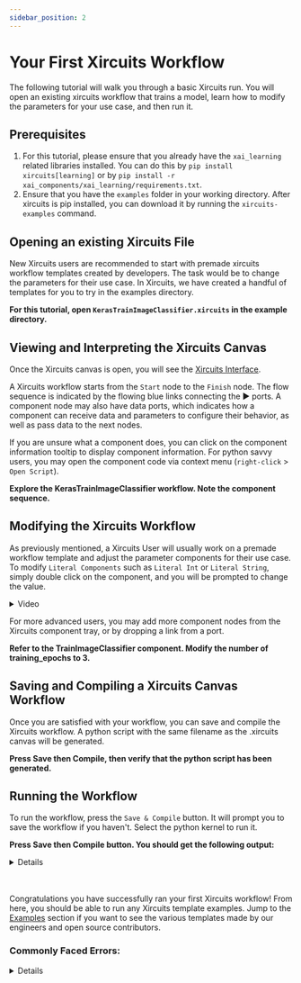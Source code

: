 ```yaml
---
sidebar_position: 2
---
```


# Your First Xircuits Workflow

The following tutorial will walk you through a basic Xircuits run. You will open an existing xircuits workflow that trains a model, learn how to modify the parameters for your use case, and then run it.

## Prerequisites
1. For this tutorial, please ensure that you already have the `xai_learning` related libraries installed. You can do this by `pip install xircuits[learning]` or by `pip install -r xai_components/xai_learning/requirements.txt`.
2. Ensure that you have the `examples` folder in your working directory. After xircuits is pip installed, you can download it by running the `xircuits-examples` command.

## Opening an existing Xircuits File
New Xircuits users are recommended to start with premade xircuits workflow templates created by developers. The task would be to change the parameters for their use case. In Xircuits, we have created a handful of templates for you to try in the examples directory. 

**For this tutorial, open `KerasTrainImageClassifier.xircuits` in the example directory.**

## Viewing and Interpreting the Xircuits Canvas

Once the Xircuits canvas is open, you will see the [Xircuits Interface](../getting-started/xircuits-interface.md). 

A Xircuits workflow starts from the `Start` node to the `Finish` node. The flow sequence is indicated by the flowing blue links connecting the ▶ ports. A component node may also have data ports, which indicates how a component can receive data and parameters to configure their behavior, as well as pass data to the next nodes.

If you are unsure what a component does, you can click on the component information tooltip to display component information. For python savvy users, you may open the component code via context menu (`right-click` > `Open Script`).

**Explore the KerasTrainImageClassifier workflow. Note the component sequence.**

## Modifying the Xircuits Workflow

As previously mentioned, a Xircuits User will usually work on a premade workflow template and adjust the parameter components for their use case. To modify `Literal Components` such as `Literal Int` or `Literal String`, simply double click on the component, and you will be prompted to change the value.

<details>
  <summary>Video</summary>
  <p align="center">
  <img src="/img/docs/getting-started/edit-literal.gif"></img></p>
</details>

For more advanced users, you may add more component nodes from the Xircuits component tray, or by dropping a link from a port.

**Refer to the TrainImageClassifier component. Modify the number of training_epochs to 3.**

## Saving and Compiling a Xircuits Canvas Workflow

Once you are satisfied with your workflow, you can save and compile the Xircuits workflow. A python script with the same filename as the .xircuits canvas will be generated.

**Press Save then Compile, then verify that the python script has been generated.**

## Running the Workflow

To run the workflow, press the `Save & Compile` button. It will prompt you to save the workflow if you haven't. Select the python kernel to run it. 

**Press Save then Compile button. You should get the following output:**

<details>

    ======================================
    __   __  ___                _ _
    \ \  \ \/ (_)_ __ ___ _   _(_) |_ ___
     \ \  \  /| | '__/ __| | | | | __/ __|
     / /  /  \| | | | (__| |_| | | |_\__ \
    /_/  /_/\_\_|_|  \___|\__,_|_|\__|___/

    ======================================

    Xircuits is running...


    Executing: ReadDataSet

    Executing: TrainTestSplit
    Split Parameters:
    Train Split 0.8 
    Shuffle: True 
    Random State: None

    Executing: Create2DInputModel
    x_shape=(28, 28, 1)
    y_shape=10

    Executing: TrainImageClassifier
    Epoch 1/3
    438/438 [==============================] - 17s 14ms/step - loss: 0.4883 - accuracy: 0.8467
    Epoch 2/3
    438/438 [==============================] - 5s 11ms/step - loss: 0.1591 - accuracy: 0.9521
    Epoch 3/3
    438/438 [==============================] - 4s 10ms/step - loss: 0.1144 - accuracy: 0.9651

    Executing: EvaluateAccuracy
    {'loss': '0.07967730611562729', 'accuracy': '0.975803554058075'}

    Finish Executing
    
</details><br></br>


Congratulations you have successfully ran your first Xircuits workflow! From here, you should be able to run any Xircuits template examples. Jump to the [Examples](../category/examples/) section if you want to see the various templates made by our engineers and open source contributors.



### Commonly Faced Errors:
<details>
  <b>ModuleNotFoundError</b>

  You have not installed the needed libraries for that specific component library! For this tutorial, ensure that you have run the prerequisites.

  <b>Please connect all the nodes before running.</b>

  The Xircuits workflow is not complete! Please ensure the blue links from the `Start` node to the `Finish` node is completely connected.
</details><br></br>
